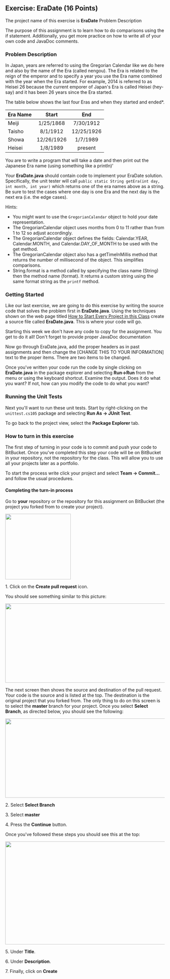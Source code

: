 ## Exercise: EraDate (16 Points)

The project name of this exercise is **EraDate** Problem Description

The purpose of this assignment is to learn how to do comparisons using the if statement. Additionally, you get more practice on how to write all of your own code and JavaDoc comments.

### Problem Description

In Japan, years are referred to using the Gregorian Calendar like we do here and also by the name of the Era (called nengou). The Era is related to the reign of the emperor and to specify a year you use the Era name combined with the year when the Era started. For example, 2014 is referred to as Heisei 26 because the current emporer of Japan's Era is called Heisei (hey-say) and it has been 26 years since the Era started.

The table below shows the last four Eras and when they started and ended*.

Era Name | Start      | End
:--------|:----------:|:----------:
Meiji    | 1/25/1868  | 7/30/1912
Taisho   | 8/1/1912   | 12/25/1926
Showa    | 12/26/1926 | 1/7/1989
Heisei   | 1/8/1989   | present

You are to write a program that will take a date and then print out the Japanese Era name (using something like a println)'

Your **EraDate.java** should contain code to implement your EraDate solution. Specifically, the unit tester will call `public static String getEra(int day, int month, int year)` which returns one of the era names above as a string. Be sure to test the cases where one day is one Era and the next day is the next era (i.e. the edge cases).

Hints:

- You might want to use the `GregorianCalendar` object to hold your date representation.
- The GregorianCalendar object uses months from 0 to 11 rather than from 1 to 12 so adjust accordingly.
- The GregorianCalendar object defines the fields: Calendar.YEAR, Calendar.MONTH, and Calendar.DAY_OF_MONTH to be used with the get method.
- The GregorianCalendar object also has a getTimeInMillis method that returns the number of millisecond of the object. This simplifies comparisons.
- String.format is a method called by specifying the class name (String) then the method name (format). It returns a custom string using the same format string as the `printf` method.

### Getting Started

Like our last exercise, we are going to do this exercise by writing the source code that solves the problem first in **EraDate.java**. Using the techniques shown on the web page titled [How to Start Every Project in this Class](http://209.129.49.15:7990/projects/CS105/repos/allan.knight/browse/HowToStartEveryProject.md) create a source file called **EraDate.java**. This is where your code will go. 

Starting this week we don't have any code to copy for the assignment. You get to do it all! Don't forget to provide proper JavaDoc documentation

Now go through EraDate.java, add the proper headers as in past assignments and then change the [CHANGE THIS TO YOUR INFORMATION] text to the proper items. There are two items to be changed.

Once you've written your code run the code by single clicking on **EraDate.java** in the package explorer and selecting **Run->Run** from the menu or using the keyboard shortcut. Examine the output. Does it do what you want? If not, how can you modify the code to do what you want?

### Running the Unit Tests

Next you'll want to run these unit tests. Start by right-clicking on the `unittest.cs105` package and selecting **Run As -> JUnit Test**. 

To go back to the project view, select the **Package Explorer** tab.

### How to turn in this exercise

The first step of turning in your code is to commit and push your code to BitBucket. Once you've completed this step your code will be on BitBucket in your repository, not the repository for the class. This will allow you to use all your projects later as a portfolio.

To start the process write click your project and select **Team -> Commit...** and follow the usual procedures.

#### Completing the turn-in process

Go to **your** repository or the repository for this assignment on BitBucket (the project you forked from to create your project).

<img src="https://www.dropbox.com/s/p40wg00a72khhpv/create-pull-request.png?dl=1" width="207" height="207" />

1\. Click on the **Create pull request** icon. 

You should see something similar to this picture:

<img src="https://www.dropbox.com/s/rrgmvpc9wtfjqrr/pull-request-screen-first.png?dl=1" width="600" height="250" />

The next screen then shows the source and destination of the pull request. Your code is the source and is listed at the top. The destination is the original project that you forked from. The only thing to do on this screen is to select the **master** branch for your project. Once you select **Select Branch**, as directed below, you should see the following:

<img src="https://www.dropbox.com/s/r9cmia1ixppglko/pull-request-master.png?dl=1" width="600" height="250" />

2\. Select **Select Branch**

3\. Select **master** 

4\. Press the **Continue** button.

Once you've followed these steps you should see this at the top:

<img src="https://www.dropbox.com/s/mglhiaeqd2qn72p/pull-request-description.png?dl=1" width="514" height="325" />

5\. Under **Title**.

6\. Under **Description**.

7\. Finally, click on **Create**
